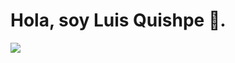 # Hola, soy Luis Quishpe 👋.
<img src="https://logos.flamingtext.com/Name-Logos/Luis-design-sketch-name.png" style=" with: 330px;">
